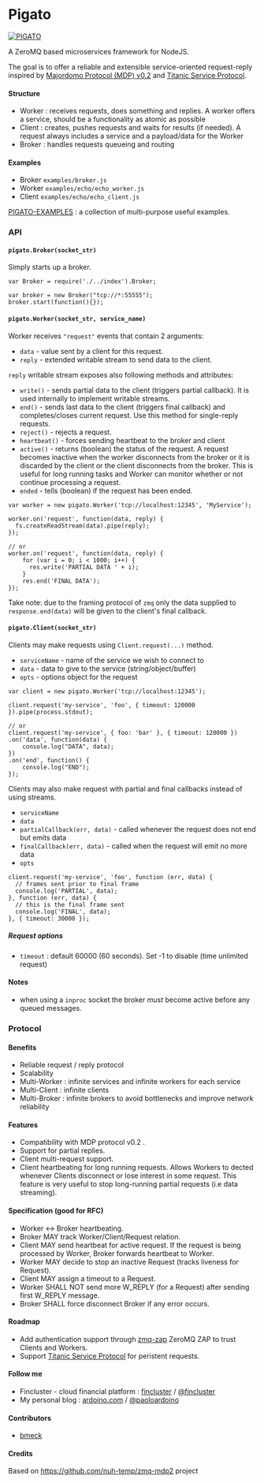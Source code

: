 Pigato
========

[![PIGATO](http://ardoino.com/pub/pigato-200.png)](https://github.com/prdn/pigato)


A ZeroMQ based microservices framework for NodeJS.

The goal is to offer a reliable and extensible service-oriented request-reply inspired by [Majordomo Protocol (MDP) v0.2](http://rfc.zeromq.org/spec:7) and [Titanic Service Protocol](http://rfc.zeromq.org/spec:9). 

#### Structure
* Worker : receives requests, does something and replies. A worker offers a service, should be a functionality as atomic as possible
* Client : creates, pushes requests and waits for results (if needed). A request always includes a service and a payload/data for the Worker
* Broker : handles requests queueing and routing

#### Examples

* Broker `examples/broker.js`
* Worker `examples/echo/echo_worker.js`
* Client `examples/echo/echo_client.js`

[PIGATO-EXAMPLES](https://github.com/fincluster/pigato-examples) : a collection of multi-purpose useful examples.

### API

#### `pigato.Broker(socket_str)`

Simply starts up a broker.

```
var Broker = require('./../index').Broker;

var broker = new Broker("tcp://*:55555");
broker.start(function(){});
```

#### `pigato.Worker(socket_str, service_name)`

Worker receives `"request"` events that contain 2 arguments:

* `data` - value sent by a client for this request.
* `reply` - extended writable stream to send data to the client.

`reply` writable stream exposes also following methods and attributes:

* `write()` - sends partial data to the client (triggers partial callback). It is used internally to implement writable streams.
* `end()` - sends last data to the client (triggers final callback) and completes/closes current request. Use this method for single-reply requests.
* `reject()` - rejects a request.
* `heartbeat()` - forces sending heartbeat to the broker and client
* `active()` - returns (boolean) the status of the request. A request becomes inactive when the worker disconnects from the broker or it is discarded by the client or the client disconnects from the broker. This is useful for long running tasks and Worker can monitor whether or not continue processing a request.
* `ended` - tells (boolean) if the request has been ended.


```
var worker = new pigato.Worker('tcp://localhost:12345', 'MyService');

worker.on('request', function(data, reply) {
  fs.createReadStream(data).pipe(reply);
});

// or
worker.on('request', function(data, reply) {
	for (var i = 0; i < 1000; i++) {
	  res.write('PARTIAL DATA ' + i);
	}
	res.end('FINAL DATA');
});
```

Take note: due to the framing protocol of `zmq` only the data supplied to `response.end(data)` will be given to the client's final callback.

#### `pigato.Client(socket_str)`

Clients may make requests using `Client.request(...)` method.

* `serviceName` - name of the service we wish to connect to
* `data` - data to give to the service (string/object/buffer)
* `opts` - options object for the request

```
var client = new pigato.Worker('tcp://localhost:12345');

client.request('my-service', 'foo', { timeout: 120000 }).pipe(process.stdout);

// or
client.request('my-service', { foo: 'bar' }, { timeout: 120000 })
.on('data', function(data) {
	console.log("DATA", data);	
})
.on('end', function() {
	console.log("END");	  
});
```

Clients may also make request with partial and final callbacks instead of using streams.

* `serviceName`
* `data`
* `partialCallback(err, data)` - called whenever the request does not end but emits data
* `finalCallback(err, data)` - called when the request will emit no more data
* `opts`

```
client.request('my-service', 'foo', function (err, data) {
  // frames sent prior to final frame
  console.log('PARTIAL', data);
}, function (err, data) {
  // this is the final frame sent
  console.log('FINAL', data);
}, { timeout: 30000 });

```

##### Request options
* `timeout` : default 60000 (60 seconds). Set -1 to disable (time unlimited request)

#### Notes
* when using a `inproc` socket the broker *must* become active before any queued messages.

### Protocol

#### Benefits
* Reliable request / reply protocol
* Scalability
* Multi-Worker : infinite services and infinite workers for each service
* Multi-Client : infinite clients
* Multi-Broker : infinite brokers to avoid bottlenecks and improve network reliability

#### Features
* Compatibility with MDP protocol v0.2 .
* Support for partial replies.
* Client multi-request support.
* Client heartbeating for long running requests. Allows Workers to dected whenever Clients disconnect or lose interest in some request. This feature is very useful to stop long-running partial requests (i.e data streaming).

#### Specification (good for RFC)
* Worker <-> Broker heartbeating.
* Broker MAY track Worker/Client/Request relation.
* Client MAY send heartbeat for active request. If the request is being processed by Worker, Broker forwards heartbeat to Worker. 
* Worker MAY decide to stop an inactive Request (tracks liveness for Request).
* Client MAY assign a timeout to a Request.
* Worker SHALL NOT send more W_REPLY (for a Request) after sending first W_REPLY message.
* Broker SHALL force disconnect Broker if any error occurs.

#### Roadmap
* Add authentication support through [zmq-zap](https://github.com/msealand/zmq-zap.node) ZeroMQ ZAP to trust Clients and Workers.
* Support [Titanic Service Protocol](http://rfc.zeromq.org/spec:9) for peristent requests.

#### Follow me

* Fincluster - cloud financial platform : [fincluster](http://fincluster.com) /  [@fincluster](https://twitter.com/fincluster)
* My personal blog : [ardoino.com](http://ardoino.com) / [@paoloardoino](https://twitter.com/paoloardoino)

#### Contributors
* [bmeck](https://github.com/bmeck)

#### Credits
Based on https://github.com/nuh-temp/zmq-mdp2 project
